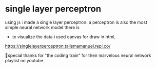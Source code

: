 # single layer perceptron 

using js i made a single layer perceptron.  a perceptron is also the most simple neural network model there is 

* to visualize the data i used canvas for draw in html,

https://singlelayerperceptron.talismamanuel.repl.co/

🤩special thanks for "the coding train" for their marvelous neural network playlist on youtube


